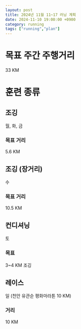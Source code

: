 ```yaml
---
layout: post
title: 2024년 11월 11~17 러닝 계획
date: 2024-11-10 19:00:00 +0900
category: running
tags: ["running","plan"]
---
```

# 목표 주간 주행거리
33 KM
# 훈련 종류
## 조깅
월, 화, 금
### 목표 거리
5.6 KM
## 조깅 (장거리)
수
### 목표 거리
10.5 KM
## 컨디셔닝
토
### 목표
3~4 KM 조깅
## 레이스
일 (천안 유관순 평화마라톤 10 KM)
### 거리
10 KM

